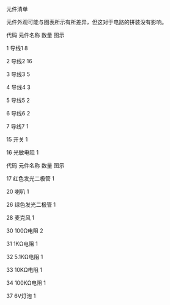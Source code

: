 元件清单

元件外观可能与图表所示有所差异，但这对于电路的拼装没有影响。

代码 元件名称 数量 图示

1 导线1 8

2 导线2 16

3 导线3 5

4 导线4 3

5 导线5 2

6 导线6 2

7 导线7 1

15 开关 1

16 光敏电阻 1

代码 元件名称 数量 图示

17 红色发光二极管 1

20 喇叭 1

26 绿色发光二极管 1

28 麦克风 1

30 100Ω电阻 2

31 1KΩ电阻 1

32 5.1KΩ电阻 1

33 10KΩ电阻 1

34 100KΩ电阻 1

37 6V灯泡 1